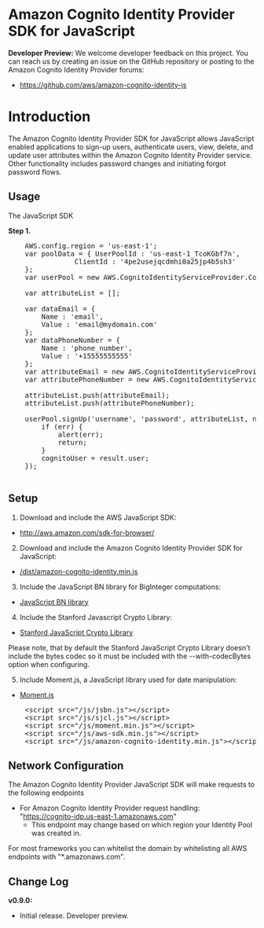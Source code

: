 # Amazon Cognito Identity Provider SDK for JavaScript

**Developer Preview:** We welcome developer feedback on this project. You can reach us by creating an issue on the 
GitHub repository or posting to the Amazon Cognito Identity Provider forums:
* https://github.com/aws/amazon-cognito-identity-js

Introduction
============
The Amazon Cognito Identity Provider SDK for JavaScript allows JavaScript enabled applications to sign-up users, authenticate users, view, delete, and update user attributes within the Amazon Cognito Identity Provider service. Other functionality includes password changes and initiating forgot password flows.

## Usage

The JavaScript SDK 

**Step 1.**

<pre class="prettyprint">
    AWS.config.region = 'us-east-1';
    var poolData = { UserPoolId : 'us-east-1_TcoKGbf7n',
                ClientId : '4pe2usejqcdmhi0a25jp4b5sh3'
    };
    var userPool = new AWS.CognitoIdentityServiceProvider.CognitoUserPool(poolData);

    var attributeList = [];
    
    var dataEmail = {
        Name : 'email',
        Value : 'email@mydomain.com'
    };
    var dataPhoneNumber = {
        Name : 'phone_number',
        Value : '+15555555555'
    };
    var attributeEmail = new AWS.CognitoIdentityServiceProvider.CognitoUserAttribute(dataEmail);
    var attributePhoneNumber = new AWS.CognitoIdentityServiceProvider.CognitoUserAttribute(dataPhoneNumber);

    attributeList.push(attributeEmail);
    attributeList.push(attributePhoneNumber);

    userPool.signUp('username', 'password', attributeList, null, function(err, result){
        if (err) {
            alert(err);
            return;
        }
        cognitoUser = result.user;
    });

</pre>

## Setup

1. Download and include the AWS JavaScript SDK:
  * http://aws.amazon.com/sdk-for-browser/

2. Download and include the Amazon Cognito Identity Provider SDK for JavaScript:
  * [/dist/amazon-cognito-identity.min.js](https://raw.githubusercontent.com/aws/amazon-cognito-identity-js/master/dist/amazon-cognito-identity.min.js)

3. Include the JavaScript BN library for BigInteger computations:
  * [JavaScript BN library](http://www-cs-students.stanford.edu/~tjw/jsbn/jsbn.js)

4. Include the Stanford Javascript Crypto Library:
  * [Stanford JavaScript Crypto Library](https://github.com/bitwiseshiftleft/sjcl)

   Please note, that by default the Stanford JavaScript Crypto Library doesn't include the bytes codec so it must be included with the --with-codecBytes option when configuring.

5. Include Moment.js, a JavaScript library used for date manipulation:
  * [Moment.js](http://momentjs.com/)

<pre class="prettyprint">
    &lt;script src="/js/jsbn.js"&gt;&lt;/script&gt;
    &lt;script src="/js/sjcl.js"&gt;&lt;/script&gt;
    &lt;script src="/js/moment.min.js"&gt;&lt;/script&gt;
    &lt;script src="/js/aws-sdk.min.js"&gt;&lt;/script&gt;
    &lt;script src="/js/amazon-cognito-identity.min.js"&gt;&lt;/script&gt;
</pre>

## Network Configuration
The Amazon Cognito Identity Provider JavaScript SDK will make requests to the following endpoints
* For Amazon Cognito Identity Provider request handling: "https://cognito-idp.us-east-1.amazonaws.com"
  * This endpoint may change based on which region your Identity Pool was created in.
 
For most frameworks you can whitelist the domain by whitelisting all AWS endpoints with "*.amazonaws.com".

## Change Log
**v0.9.0:**
* Initial release. Developer preview.
